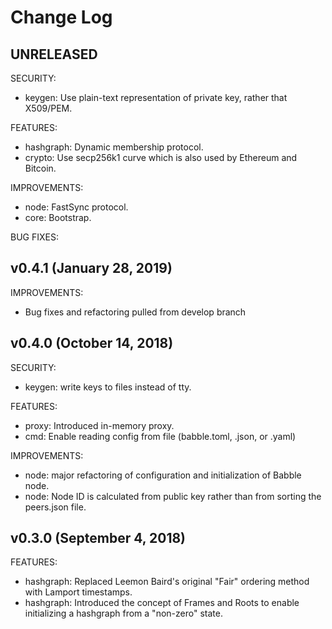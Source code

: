 # Change Log

## UNRELEASED

SECURITY:

* keygen: Use plain-text representation of private key, rather that X509/PEM.

FEATURES:

* hashgraph: Dynamic membership protocol.
* crypto: Use secp256k1 curve which is also used by Ethereum and Bitcoin.

IMPROVEMENTS:

* node: FastSync protocol.
* core: Bootstrap.

BUG FIXES:

## v0.4.1 (January 28, 2019)

IMPROVEMENTS:

* Bug fixes and refactoring pulled from develop branch

## v0.4.0 (October 14, 2018)

SECURITY:

* keygen: write keys to files instead of tty.

FEATURES:

* proxy: Introduced in-memory proxy.
* cmd: Enable reading config from file (babble.toml, .json, or .yaml)

IMPROVEMENTS:

* node: major refactoring of configuration and initialization of Babble node.
* node: Node ID is calculated from public key rather than from sorting the
peers.json file.

## v0.3.0 (September 4, 2018)

FEATURES:

* hashgraph: Replaced Leemon Baird's original "Fair" ordering method with
Lamport timestamps.
* hashgraph: Introduced the concept of Frames and Roots to enable initializing a
hashgraph from a "non-zero" state.